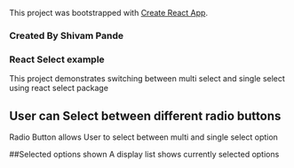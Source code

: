 This project was bootstrapped with [Create React App](https://github.com/facebook/create-react-app).

### Created By Shivam Pande


### React Select example
This project demonstrates switching between multi select and single select using react select package 


## User can Select between different radio buttons
Radio Button allows User to select between multi and single select option


##Selected options shown
A display list shows currently selected options